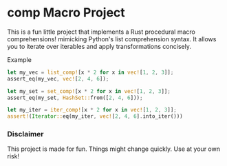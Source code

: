 # comp Macro Project

This is a fun little project that implements a Rust procedural macro comprehensions! mimicking Python's list comprehension syntax. It allows you to iterate over iterables and apply transformations concisely.

Example
```rust
let my_vec = list_comp![x * 2 for x in vec![1, 2, 3]];
assert_eq(my_vec, vec![2, 4, 6]);

let my_set = set_comp![x * 2 for x in vec![1, 2, 3]];
assert_eq(my_set, HashSet::from([2, 4, 6]));

let my_iter = iter_comp![x * 2 for x in vec![1, 2, 3]];
assert!(Iterator::eq(my_iter, vec![2, 4, 6].into_iter()))
```

### Disclaimer
This project is made for fun. Things might change quickly. Use at your own risk!